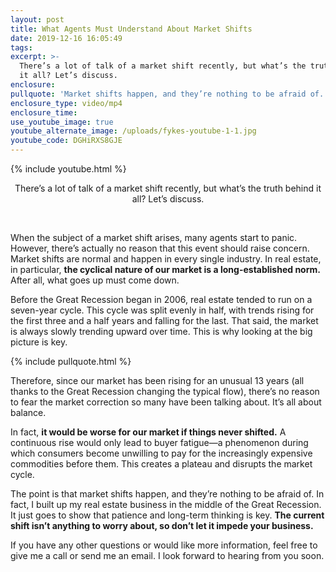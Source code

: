 ```yaml
---
layout: post
title: What Agents Must Understand About Market Shifts
date: 2019-12-16 16:05:49
tags:
excerpt: >-
  There’s a lot of talk of a market shift recently, but what’s the truth behind
  it all? Let’s discuss.
enclosure:
pullquote: 'Market shifts happen, and they’re nothing to be afraid of.'
enclosure_type: video/mp4
enclosure_time:
use_youtube_image: true
youtube_alternate_image: /uploads/fykes-youtube-1-1.jpg
youtube_code: DGHiRXS8GJE
---
```


{% include youtube.html %}

<center>There&rsquo;s a lot of talk of a market shift recently, but what&rsquo;s the truth behind it all? Let&rsquo;s discuss.</center>

&nbsp;

When the subject of a market shift arises, many agents start to panic. However, there’s actually no reason that this event should raise concern. Market shifts are normal and happen in every single industry. In real estate, in particular, **the cyclical nature of our market is a long-established norm.** After all, what goes up must come down.&nbsp;

Before the Great Recession began in 2006, real estate tended to run on a seven-year cycle. This cycle was split evenly in half, with trends rising for the first three and a half years and falling for the last. That said, the market is always slowly trending upward over time. This is why looking at the big picture is key.

{% include pullquote.html %}

Therefore, since our market has been rising for an unusual 13 years (all thanks to the Great Recession changing the typical flow), there’s no reason to fear the market correction so many have been talking about. It’s all about balance.&nbsp;

In fact, **it would be worse for our market if things never shifted.** A continuous rise would only lead to buyer fatigue—a phenomenon during which consumers become unwilling to pay for the increasingly expensive commodities before them. This creates a plateau and disrupts the market cycle.&nbsp;

The point is that market shifts happen, and they’re nothing to be afraid of. In fact, I built up my real estate business in the middle of the Great Recession. It just goes to show that patience and long-term thinking is key. **The current shift isn’t anything to worry about, so don’t let it impede your business.&nbsp;**

If you have any other questions or would like more information, feel free to give me a call or send me an email. I look forward to hearing from you soon.